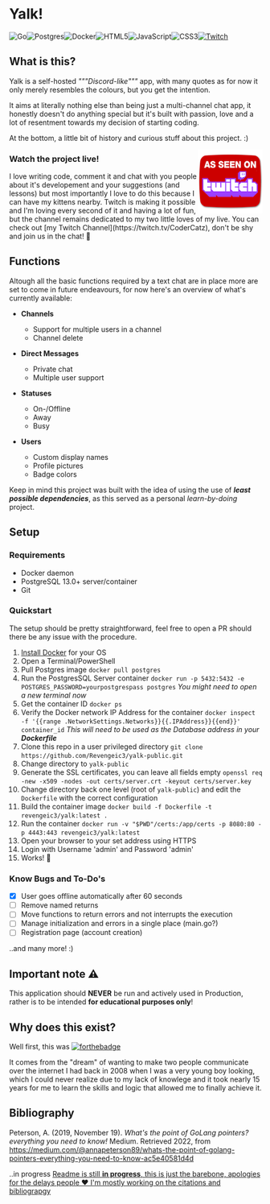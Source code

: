 # Yalk!

![Go](https://img.shields.io/badge/go-%2300ADD8.svg?style=for-the-badge&logo=go&logoColor=white)![Postgres](https://img.shields.io/badge/postgres-%23316192.svg?style=for-the-badge&logo=postgresql&logoColor=white)![Docker](https://img.shields.io/badge/docker-%230db7ed.svg?style=for-the-badge&logo=docker&logoColor=white)![HTML5](https://img.shields.io/badge/html5-%23E34F26.svg?style=for-the-badge&logo=html5&logoColor=white)![JavaScript](https://img.shields.io/badge/javascript-%23323330.svg?style=for-the-badge&logo=javascript&logoColor=%23F7DF1E)![CSS3](https://img.shields.io/badge/css3-%231572B6.svg?style=for-the-badge&logo=css3&logoColor=white)[![Twitch](https://img.shields.io/badge/Twitch-%239146FF.svg?style=for-the-badge&logo=Twitch&logoColor=white)](https://twitch.tv/CoderCatz)


## What is this?

Yalk is a self-hosted _"""Discord-like"""_ app, with many quotes as for now it only merely resembles the colours, but you get the intention.

It aims at literally nothing else than being just a multi-channel chat app, it honestly doesn't do anything special but it's built with passion, love and a lot of resentment towards my decision of starting coding.

At the bottom, a little bit of history and curious stuff about this project. :)

<a href="https://twitch.tv/CoderCatz"><img src="assets/as-seen-on-twitch.png" style="float: right; cursor: pointer"></a>

### Watch the project live!
<p>I love writing code, comment it and chat with you people about it's developement and your suggestions (and lessons) but most importantly I love to do this because I can have my kittens nearby. Twitch is making it possible and I'm loving every second of it and having a lot of fun, but the channel remains dedicated to my two little loves of my live. You can check out [my Twitch Channel](https://twitch.tv/CoderCatz), don't be shy and join us in the chat! 💬</p>

## Functions
Altough all the basic functions required by a text chat are in place more are set to come in future endeavours, for now here's an overview of what's currently available:

- **Channels**
  - Support for multiple users in a channel
  - Channel delete
  
- **Direct Messages**
  - Private chat 
  - Multiple user support
  
- **Statuses**
  - On-/Offline
  - Away
  - Busy
  
- **Users**
  - Custom display names
  - Profile pictures
  - Badge colors

Keep in mind this project was built with the idea of using the use of ***least possible dependencies***, as this served as a personal _learn-by-doing_ project.

## Setup
### Requirements
- Docker daemon
- PostgreSQL 13.0+ server/container
- Git

### Quickstart

The setup should be pretty straightforward, feel free to open a PR should there be any issue with the procedure.

1. [Install Docker](https://www.docker.com/products/docker-desktop/) for your OS
2. Open a Terminal/PowerShell 
3. Pull Postgres image
  `docker pull postgres`
4. Run the PostgresSQL Server container
  `docker run -p 5432:5432 -e POSTGRES_PASSWORD=yourpostgrespass postgres`
  _You might need to open a new terminal now_
5. Get the container ID
   `docker ps`
6. Verify the Docker network IP Address for the container
  `docker inspect -f '{{range .NetworkSettings.Networks}}{{.IPAddress}}{{end}}' container_id`
  _This will need to be used as the Database address in your **Dockerfile**_
7. Clone this repo in a user privileged directory
  `git clone https://github.com/Revengeic3/yalk-public.git`
8. Change directory to `yalk-public`
9. Generate the SSL certificates, you can leave all fields empty
  `openssl req -new -x509 -nodes -out certs/server.crt -keyout certs/server.key`
10. Change directory back one level (root of `yalk-public`) and edit the `Dockerfile` with the correct configuration
1. Build the container image
  `docker build -f Dockerfile -t revengeic3/yalk:latest .`
1. Run the container
  `docker run -v "$PWD"/certs:/app/certs -p 8080:80 -p 4443:443 revengeic3/yalk:latest`
1. Open your browser to your set address using HTTPS
1. Login with Username 'admin' and Password 'admin'
1. Works! 🚀


### Know Bugs and To-Do's
- [x] User goes offline automatically after 60 seconds
- [ ] Remove named returns
- [ ] Move functions to return errors and not interrupts the execution
- [ ] Manage initialization and errors in a single place (main.go?)
- [ ] Registration page (account creation)

..and many more! :)

## Important note ⚠️
This application should **NEVER** be run and actively used in Production, rather is to be intended **for educational purposes only**!

## Why does this exist?
Well first, this was
[![forthebadge](https://forthebadge.com/images/badges/built-with-resentment.svg)](https://forthebadge.com)

It comes from the "dream" of wanting to make two people communicate over the internet I had back in 2008 when I was a very young boy looking, which I could never realize due to my lack of knowlege and it took nearly 15 years for me to learn the skills and logic that allowed me to finally achieve it.

## Bibliography
Peterson, A. (2019, November 19). *What's the point of GoLang pointers? everything you need to know!* Medium. Retrieved 2022, from https://medium.com/@annapeterson89/whats-the-point-of-golang-pointers-everything-you-need-to-know-ac5e40581d4d 

..in progress
<ins>Readme is still **in progress**, this is just the barebone, apologies for the delays people ❤️ I'm mostly working on the citations and bibliograpgy</ins>
